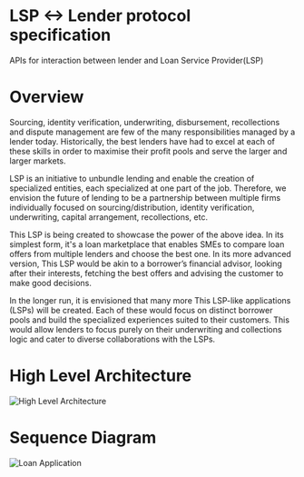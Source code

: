 # LSP <-> Lender protocol specification
APIs for interaction between lender and Loan Service Provider(LSP)

# Overview	

Sourcing, identity verification, underwriting, disbursement, recollections and dispute management are few of the many responsibilities managed by a lender today.  Historically, the best lenders have had to excel at each of these skills in order to maximise their profit pools and serve the larger and larger markets.

LSP is an initiative to unbundle lending and enable the creation of specialized entities, each specialized at one part of the job. Therefore, we envision the future of lending to be a partnership between multiple firms individually focused on sourcing/distribution, identity verification, underwriting, capital arrangement, recollections, etc.

This LSP is being created to showcase the power of the above idea. In its simplest form, it's a loan marketplace that enables SMEs to compare loan offers from multiple lenders and choose the best one. In its more advanced version, This LSP would be akin to a borrower’s financial advisor, looking after their interests, fetching the best offers and advising the customer to make good decisions.

In the longer run, it is envisioned that many more This LSP-like applications (LSPs) will be created. Each of these would focus on distinct borrower pools and build the specialized experiences suited to their customers. This would allow lenders to focus purely on their underwriting and collections logic and cater to diverse collaborations with the LSPs.

# High Level Architecture

![High Level Architecture](https://github.com/juspay/lsp-lender-protocol-specification/blob/master/ER-Diagram/HighLevelArchitecture.PNG)

# Sequence Diagram

![Loan Application](https://github.com/juspay/lsp-lender-protocol-specification/blob/master/Sequence-Diagram/LoanApplication.PNG)





